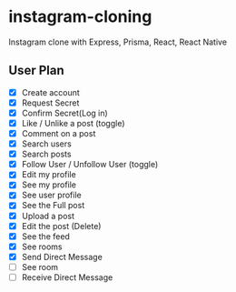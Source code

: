 # instagram-cloning

Instagram clone with Express, Prisma, React, React Native

## User Plan

- [x] Create account
- [x] Request Secret
- [x] Confirm Secret(Log in)
- [x] Like / Unlike a post (toggle)
- [x] Comment on a post
- [x] Search users
- [x] Search posts
- [x] Follow User / Unfollow User (toggle)
- [x] Edit my profile
- [x] See my profile
- [x] See user profile
- [x] See the Full post
- [x] Upload a post
- [x] Edit the post (Delete)
- [x] See the feed
- [x] See rooms
- [x] Send Direct Message
- [ ] See room
- [ ] Receive Direct Message
